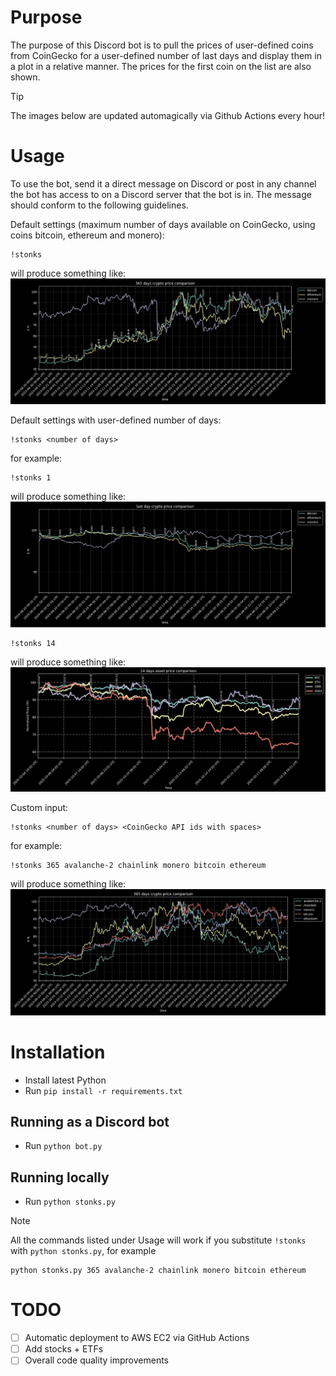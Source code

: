 # Purpose #

The purpose of this Discord bot is to pull the prices of user-defined coins from CoinGecko for a user-defined number of last days and display them in a plot in a relative manner.
The prices for the first coin on the list are also shown.

> [!TIP]  
> The images below are updated automagically via Github Actions every hour!

# Usage #

To use the bot, send it a direct message on Discord or post in any channel the bot has access to on a Discord server that the bot is in. The message should conform to the following guidelines.

Default settings (maximum number of days available on CoinGecko, using coins bitcoin, ethereum and monero):
```
!stonks
```
will produce something like:
![example 1](pics/!stonks.png)

Default settings with user-defined number of days:
```
!stonks <number of days>
```
for example:
```
!stonks 1
```
will produce something like:
![example 2](pics/!stonks_1.png)
```
!stonks 14
```
will produce something like:
![example 3](pics/!stonks_14.png)

Custom input:
```
!stonks <number of days> <CoinGecko API ids with spaces>
```
for example:
```
!stonks 365 avalanche-2 chainlink monero bitcoin ethereum
```
will produce something like:
![example 4](pics/!stonks_365_avalanche-2_chainlink_monero_bitcoin_ethereum.png)

# Installation #

* Install latest Python
* Run `pip install -r requirements.txt`

## Running as a Discord bot ##

* Run `python bot.py`

## Running locally ##

* Run `python stonks.py`

> [!NOTE]
> All the commands listed under Usage will work if you substitute `!stonks` with `python stonks.py`, for example
> ```
> python stonks.py 365 avalanche-2 chainlink monero bitcoin ethereum
> ```

# TODO #

* [ ] Automatic deployment to AWS EC2 via GitHub Actions
* [ ] Add stocks + ETFs
* [ ] Overall code quality improvements
